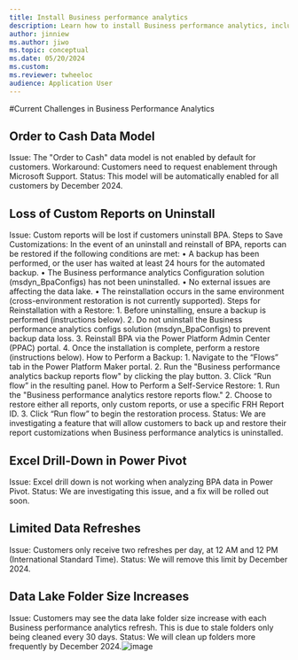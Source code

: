 ```yaml
---
title: Install Business performance analytics
description: Learn how to install Business performance analytics, including a step-by-step installation process and an outline on accessing reports in Business performance analytics.
author: jinniew
ms.author: jiwo
ms.topic: conceptual
ms.date: 05/20/2024
ms.custom:
ms.reviewer: twheeloc 
audience: Application User
---
```


#Current Challenges in Business Performance Analytics

## Order to Cash Data Model
Issue: The "Order to Cash" data model is not enabled by default for customers.
Workaround: Customers need to request enablement through Microsoft Support.
Status: This model will be automatically enabled for all customers by December 2024.

## Loss of Custom Reports on Uninstall
Issue: Custom reports will be lost if customers uninstall BPA.
Steps to Save Customizations:
In the event of an uninstall and reinstall of BPA, reports can be restored if the following conditions are met:
	• A backup has been performed, or the user has waited at least 24 hours for the automated backup.
	• The Business performance analytics Configuration solution (msdyn_BpaConfigs) has not been uninstalled.
	• No external issues are affecting the data lake.
	• The reinstallation occurs in the same environment (cross-environment restoration is not currently supported).
Steps for Reinstallation with a Restore:
	1. Before uninstalling, ensure a backup is performed (instructions below).
	2. Do not uninstall the Business performance analytics configs solution (msdyn_BpaConfigs) to prevent backup data loss.
	3. Reinstall BPA via the Power Platform Admin Center (PPAC) portal.
	4. Once the installation is complete, perform a restore (instructions below).
How to Perform a Backup:
	1. Navigate to the “Flows” tab in the Power Platform Maker portal.
	2. Run the "Business performance analytics backup reports flow" by clicking the play button.
	3. Click “Run flow” in the resulting panel.
How to Perform a Self-Service Restore:
	1. Run the "Business performance analytics restore reports flow."
	2. Choose to restore either all reports, only custom reports, or use a specific FRH Report ID.
	3. Click “Run flow” to begin the restoration process.
Status: We are investigating a feature that will allow customers to back up and restore their report customizations when Business performance analytics is uninstalled.

## Excel Drill-Down in Power Pivot
Issue: Excel drill down is not working when analyzing BPA data in Power Pivot.
Status: We are investigating this issue, and a fix will be rolled out soon.

## Limited Data Refreshes
Issue: Customers only receive two refreshes per day, at 12 AM and 12 PM (International Standard Time).
Status: We will remove this limit by December 2024.

## Data Lake Folder Size Increases
Issue: Customers may see the data lake folder size increase with each Business performance analytics refresh. This is due to stale folders only being cleaned every 30 days.
Status: We will clean up folders more frequently by December 2024.![image](https://github.com/user-attachments/assets/881c9783-b7cb-4b35-83b1-807072ff2272)
